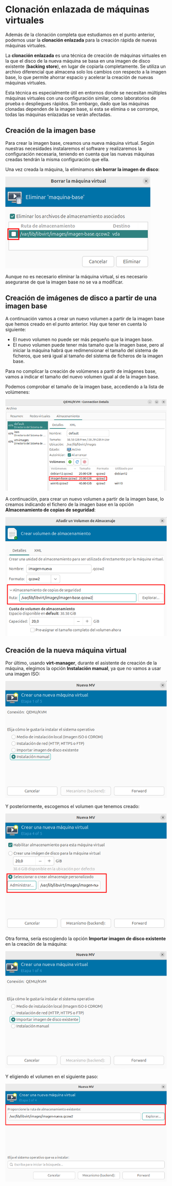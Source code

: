 # Clonación enlazada de máquinas virtuales

Además de la clonación completa que estudiamos en el punto anterior, podemos usar la **clonación enlazada** para la creación rápida de nuevas máquinas virtuales.

La **clonación enlazada** es una técnica de creación de máquinas virtuales en la que el disco de la nueva máquina se basa en una imagen de disco existente (**backing store**), en lugar de copiarla completamente. Se utiliza un archivo diferencial que almacena solo los cambios con respecto a la imagen base, lo que permite ahorrar espacio y acelerar la creación de nuevas máquinas virtuales.  

Esta técnica es especialmente útil en entornos donde se necesitan múltiples máquinas virtuales con una configuración similar, como laboratorios de prueba o despliegues rápidos. Sin embargo, dado que las máquinas clonadas dependen de la imagen base, si esta se elimina o se corrompe, todas las máquinas enlazadas se verán afectadas.  

## Creación de la imagen base

Para crear la imagen base, creamos una nueva máquina virtual. Según nuestras necesidades instalaremos el software y realizaremos la configuración necesaria, teniendo en cuenta que las nuevas máquinas creadas tendrán la misma configuración que ella.

Una vez creada la máquina, la eliminamos **sin borrar la imagen de disco**:

![enlazada](img/enlazada1.png)

Aunque no es necesario eliminar la máquina virtual, si es necesario asegurarse de que la imagen base no se va a modificar.

## Creación de imágenes de disco a partir de una imagen base

A continuación vamos a crear un nuevo volumen a partir de la imagen base que hemos creado en el punto anterior. Hay que tener en cuenta lo siguiente:

* El nuevo volumen no puede ser más pequeño que la imagen base.
* El nuevo volumen puede tener más tamaño que la imagen base, pero al iniciar la máquina habrá que redimensionar el tamaño del sistema de ficheros, que será igual al tamaño del sistema de ficheros de la imagen base.

Para no complicar la creación de volúmenes a partir de imágenes base, vamos a indicar el tamaño del nuevo volumen igual al de la imagen base.

Podemos comprobar el tamaño de la imagen base, accediendo a la lista de volúmenes:

![enlazada](img/enlazada2.png)

A continuación, para crear un nuevo volumen a partir de la imagen base, lo creamos indicando el fichero de la imagen base en la opción **Almacenamiento de copias de seguridad**:

![enlazada](img/enlazada3.png)

## Creación de la nueva máquina virtual

Por último, usando **virt-manager**, durante el asistente de creación de la máquina, elegimos la opción **Instalación manual**, ya que no vamos a usar una imagen ISO:

![volumen](img/enlazada4.png)

Y posteriormente, escogemos el volumen que tenemos creado:

![volumen](img/enlazada5.png)

Otra forma, sería escogiendo la opción **Importar imagen de disco existente** en la creación de la máquina:

![plantilla](img/enlazada6.png)

Y eligiendo el volumen en el siguiente paso:

![plantilla](img/enlazada7.png)